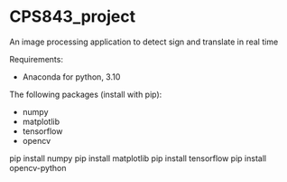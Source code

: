 # CPS843_project
An image processing application to detect sign and translate in real time

Requirements:

- Anaconda for python, 3.10

The following packages (install with pip):
- numpy
- matplotlib
- tensorflow
- opencv

pip install numpy
pip install matplotlib
pip install tensorflow
pip install opencv-python
